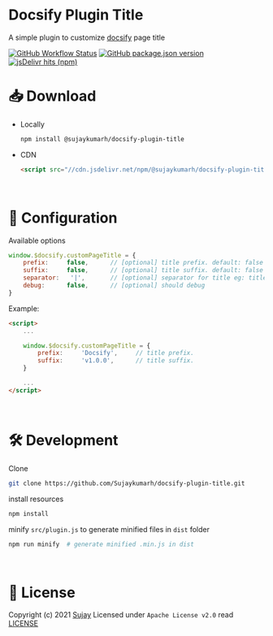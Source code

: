 # Docsify Plugin Title

A simple plugin to customize [docsify](https://github.com/docsifyjs/docsify/) page title

[![GitHub Workflow Status](https://img.shields.io/github/workflow/status/sujaykumarh/docsify-plugin-title/Build%20&%20Publish%20package)](https://github.com/Sujaykumarh/docsify-plugin-title/actions)
[![GitHub package.json version](https://img.shields.io/github/package-json/v/sujaykumarh/docsify-plugin-title)](https://www.npmjs.com/package/@sujaykumarh/docsify-plugin-title)
[![jsDelivr hits (npm)](https://img.shields.io/jsdelivr/npm/hm/@sujaykumarh/docsify-plugin-title)](https://www.jsdelivr.com/package/npm/@sujaykumarh/docsify-plugin-title)
<br>

# 📥 Download

- Locally

    ```bash
    npm install @sujaykumarh/docsify-plugin-title
    ```
- CDN

    ```html
    <script src="//cdn.jsdelivr.net/npm/@sujaykumarh/docsify-plugin-title@1.x/dist/plugin.min.js"></script>
    ```

<br>

# 🧰 Configuration

Available options

```js
window.$docsify.customPageTitle = {
    prefix:     false,      // [optional] title prefix. default: false eg: prefix: "Application"
    suffix:     false,      // [optional] title suffix. default: false eg: suffix: "v1.0.0"
    separator:   '|',       // [optional] separator for title eg: title->   prefix | title | suffix
    debug:      false,      // [optional] should debug
}
```

Example:

```html
<script>
    ...

    window.$docsify.customPageTitle = {
        prefix:     'Docsify',     // title prefix.
        suffix:     'v1.0.0',      // title suffix.
    }

    ...
</script>
```

<br>

# 🛠️ Development

Clone

```bash
git clone https://github.com/Sujaykumarh/docsify-plugin-title.git
```

install resources

```bash
npm install
```

minify `src/plugin.js` to generate minified files in `dist` folder

```bash
npm run minify  # generate minified .min.js in dist
```

<br>

# 📄 License

Copyright (c) 2021  [Sujay](https://github.com/sujaykumarh) Licensed under `Apache License v2.0` read [LICENSE](./LICENSE)
